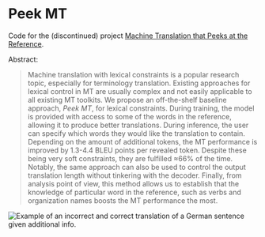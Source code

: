 # Peek MT

Code for the (discontinued) project [Machine Translation that Peeks at the Reference](https://vilda.net/papers/mt_peek.pdf).

Abstract:

> Machine translation with lexical constraints is a popular research topic, especially for terminology translation.
> Existing approaches for lexical control in MT are usually complex and not easily applicable to all existing MT toolkits.
> We propose an off-the-shelf baseline approach, *Peek MT*, for lexical constraints.
> During training, the model is provided with access to some of the words in the reference, allowing it to produce better translations.
> During inference, the user can specify which words they would like the translation to contain.
> Depending on the amount of additional tokens, the MT performance is improved by 1.3-4.4 BLEU points per revealed token.
> Despite these being very soft constraints, they are fulfilled ≈66% of the time.
> Notably, the same approach can also be used to control the output translation length without tinkering with the decoder.
> Finally, from analysis point of view, this method allows us to establish that the knowledge of particular word in the reference, such as verbs and organization names boosts the MT performance the most.

<img alt="Example of an incorrect and correct translation of a German sentence given additional info." src="https://github.com/zouharvi/mt-peek/assets/7661193/3b946ab8-bad2-42af-b3d8-e364ca1b5f23">

